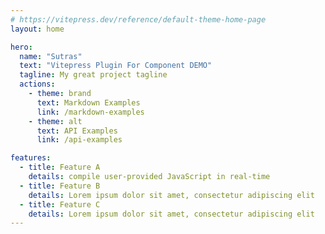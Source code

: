 ```yaml
---
# https://vitepress.dev/reference/default-theme-home-page
layout: home

hero:
  name: "Sutras"
  text: "Vitepress Plugin For Component DEMO"
  tagline: My great project tagline
  actions:
    - theme: brand
      text: Markdown Examples
      link: /markdown-examples
    - theme: alt
      text: API Examples
      link: /api-examples

features:
  - title: Feature A
    details: compile user-provided JavaScript in real-time
  - title: Feature B
    details: Lorem ipsum dolor sit amet, consectetur adipiscing elit
  - title: Feature C
    details: Lorem ipsum dolor sit amet, consectetur adipiscing elit
---
```


